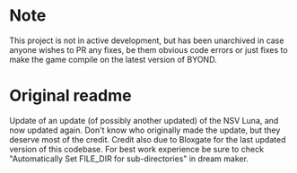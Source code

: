 # Note
This project is not in active development, but has been unarchived in case anyone wishes to PR any fixes, be them obvious code errors or just fixes to make the game compile on the latest version of BYOND.

# Original readme
Update of an update (of possibly another updated) of the NSV Luna, and now updated again. Don't know who originally made the update, but they deserve most of the credit. Credit also due to Bloxgate for the last updated version of this codebase. For best work experience be sure to check "Automatically Set FILE_DIR for sub-directories" in dream maker.
